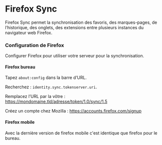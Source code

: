 # Firefox Sync
Firefox Sync permet la synchronisation des favoris, des marques-pages, de l’historique, des onglets, des extensions entre plusieurs instances du navigateur web Firefox.

### Configuration de Firefox
Configurer Firefox pour utiliser votre serveur pour la synchronisation.

#### Firefox bureau
Tapez `about:config` dans la barre d’URL.

Recherchez : `identity.sync.tokenserver.uri`.

Remplacez l’URL par la vôtre : https://mondomaine.tld/adresse/token/1.0/sync/1.5

Créez un compte chez Mozilla : https://accounts.firefox.com/signup

#### Firefox mobile
Avec la dernière version de firefox mobile c'est identique que firefox pour le bureau.
